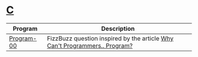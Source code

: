 # [C](https://en.wikipedia.org/wiki/C_(programming_language))

| Program                  | Description                        |
|--------------------------|------------------------------------|
| [Program-00](Program-00) | FizzBuzz question inspired by the article [Why Can't Programmers.. Program?](https://blog.codinghorror.com/why-cant-programmers-program/) |

